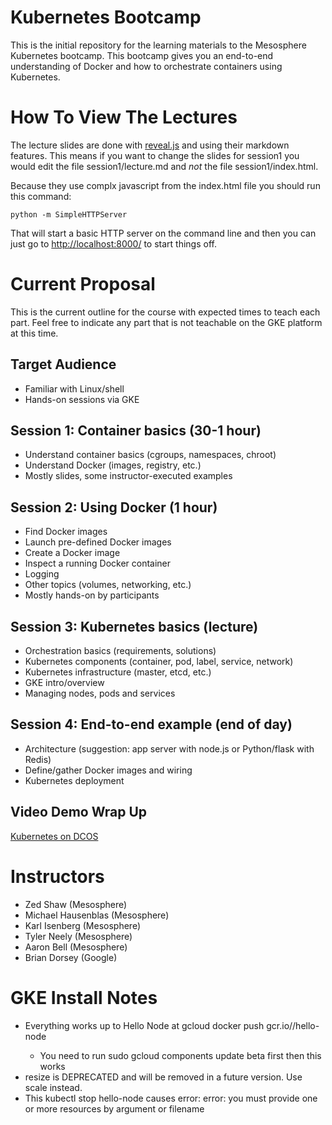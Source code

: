 Kubernetes Bootcamp
====

This is the initial repository for the learning materials to the Mesosphere Kubernetes bootcamp.
This bootcamp gives you an end-to-end understanding of Docker and how to orchestrate containers using Kubernetes. 

How To View The Lectures
====

The lecture slides are done with [reveal.js](http://lab.hakim.se/reveal-js/#/) and using their markdown features.
This means if you want to change the slides for session1 you would edit the file session1/lecture.md and *not* 
the file session1/index.html.

Because they use complx javascript from the index.html file you should run this command:

    python -m SimpleHTTPServer

That will start a basic HTTP server on the command line and then you can just go to [http://localhost:8000/](http://localhost:8000/) to start things off.


Current Proposal
====

This is the current outline for the course with expected times to teach each part.  Feel free to 
indicate any part that is not teachable on the GKE platform at this time.


Target Audience
----

* Familiar with Linux/shell
* Hands-on sessions via GKE 


Session 1: Container basics (30-1 hour)
----

* Understand container basics (cgroups, namespaces, chroot) 
* Understand Docker (images, registry, etc.)
* Mostly slides, some instructor-executed examples

Session 2: Using Docker (1 hour)
---

* Find Docker images 
* Launch pre-defined Docker images
* Create a Docker image
* Inspect a running Docker container 
* Logging
* Other topics (volumes, networking, etc.)
* Mostly hands-on by participants

Session 3: Kubernetes basics (lecture)
---

* Orchestration basics (requirements, solutions)
* Kubernetes components (container, pod, label, service, network)
* Kubernetes infrastructure (master, etcd, etc.)
* GKE intro/overview
* Managing nodes, pods and services

Session 4: End-to-end example (end of day)
---

* Architecture (suggestion: app server with node.js or Python/flask with Redis)
* Define/gather Docker images and wiring 
* Kubernetes deployment


Video Demo Wrap Up
---

[Kubernetes on DCOS](https://www.youtube.com/watch?v=abhYjoZR1O4) 



Instructors
====

* Zed Shaw (Mesosphere)
* Michael Hausenblas (Mesosphere)
* Karl Isenberg (Mesosphere)
* Tyler Neely (Mesosphere)
* Aaron Bell (Mesosphere)
* Brian Dorsey (Google) 


GKE Install Notes
====

* Everything works up to Hello Node at gcloud docker push gcr.io/<google-project-name>/hello-node
    * You need to run sudo gcloud components update beta first then this works
* resize is DEPRECATED and will be removed in a future version. Use scale instead.
* This kubectl stop hello-node causes error:
    error: you must provide one or more resources by argument or filename



